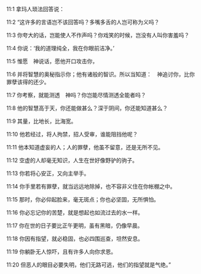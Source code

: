 <a id="1"></a>11:1  拿玛人琐法回答说：  

<a id="2"></a>11:2  “这许多的言语岂不该回答吗？多嘴多舌的人岂可称为义吗？  

<a id="3"></a>11:3  你夸大的话，岂能使人不作声吗？你戏笑的时候，岂没有人叫你害羞吗？  

<a id="4"></a>11:4  你说：‘我的道理纯全，我在你眼前洁净。’  

<a id="5"></a>11:5  惟愿　神说话，愿他开口攻击你，  

<a id="6"></a>11:6  并将智慧的奥秘指示你；他有诸般的智识。所以当知道：　神追讨你，比你罪孽该得的还少。  

<a id="7"></a>11:7  你考察，就能测透　神吗？你岂能尽情测透全能者吗？  

<a id="8"></a>11:8  他的智慧高于天，你还能做甚么？深于阴间，你还能知道甚么？  

<a id="9"></a>11:9  其量，比地长，比海宽。  

<a id="10"></a>11:10  他若经过，将人拘禁，招人受审，谁能阻挡他呢？  

<a id="11"></a>11:11  他本知道虚妄的人；人的罪孽，他虽不留意，还是无所不见。  

<a id="12"></a>11:12  空虚的人却毫无知识，人生在世好像野驴的驹子。  

<a id="13"></a>11:13  你若将心安正，又向主举手。  

<a id="14"></a>11:14  你手里若有罪孽，就当远远地除掉，也不容非义住在你帐棚之中。  

<a id="15"></a>11:15  那时，你必仰起脸来，毫无斑点；你也必坚固，无所惧怕。  

<a id="16"></a>11:16  你必忘记你的苦楚，就是想起也如流过去的水一样。  

<a id="17"></a>11:17  你在世的日子要比正午更明，虽有黑暗，仍像早晨。  

<a id="18"></a>11:18  你因有指望，就必稳固，也必四围巡查，坦然安息。  

<a id="19"></a>11:19  你躺卧无人惊吓，且有许多人向你求恩。  

<a id="20"></a>11:20  但恶人的眼目必要失明，他们无路可逃，他们的指望就是气绝。”  
